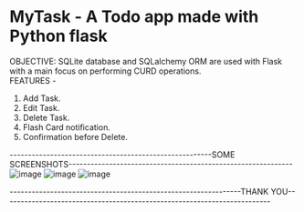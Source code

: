 # MyTask - A Todo app made with Python flask
OBJECTIVE: SQLite database and SQLalchemy ORM are used with Flask with a main focus on performing CURD operations.  
FEATURES - 
1. Add Task.
2. Edit Task.
3. Delete Task.
4. Flash Card notification.
5. Confirmation before Delete.



-------------------------------------------------------SOME SCREENSHOTS-------------------------------------------------------------
![image](https://github.com/debottambhowmick/Mainman005/assets/81991722/1a20fddb-d3f1-4d1c-b1bf-e934dc1f365d)
![image](https://github.com/debottambhowmick/Mainman005/assets/81991722/6cb52709-34a8-4154-8420-be46441de70b)
![image](https://github.com/debottambhowmick/Mainman005/assets/81991722/cf10d804-958c-486d-b028-733f7bc93c20)


---------------------------------------------------------------THANK YOU-------------------------------------------------------------------------

